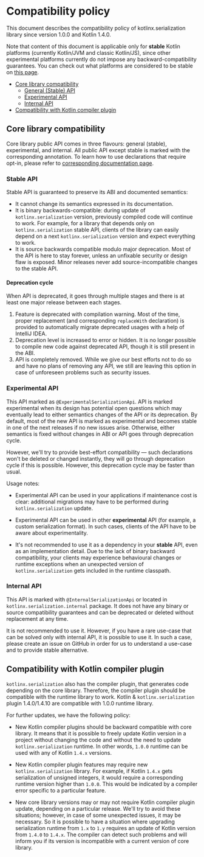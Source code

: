 # Compatibility policy

This document describes the compatibility policy of kotlinx.serialization library since version 1.0.0 and Kotlin 1.4.0.

Note that content of this document is applicable only for **stable** Kotlin platforms (currently Kotlin/JVM and classic Kotlin/JS),
since other experimental platforms currently do not impose any backward-compatibility guarantees.
You can check out what platforms are considered to be stable on [this page](https://kotlinlang.org/docs/reference/evolution/components-stability.html).

- [Core library compatibility](#core-library-compatibility)
  * [General (Stable) API](#stable-api)
  * [Experimental API](#experimental-api)
  * [Internal API](#internal-api)
- [Compatibility with Kotlin compiler plugin](#compatibility-with-kotlin-compiler-plugin)

## Core library compatibility

Core library public API comes in three flavours: general (stable), experimental, and internal.
All public API except stable is marked with the corresponding annotation.
To learn how to use declarations that require opt-in, please refer to [corresponding documentation page](https://kotlinlang.org/docs/reference/opt-in-requirements.html#non-propagating-use).

### Stable API

Stable API is guaranteed to preserve its ABI and documented semantics:

* It cannot change its semantics expressed in its documentation.
* It is binary backwards-compatible: during update of `kotlinx.serialization` version, previously compiled code will continue to work.
    For example, for a library that depends only on `kotlinx.serialization` stable API,
    clients of the library can easily depend on a next `kotlinx.serialization` version and expect everything to work.
* It is source backwards compatible modulo major deprecation. Most of the API is here to stay forever,
unless an unfixable security or design flaw is exposed. Minor releases never add source-incompatible changes to the stable API.

#### Deprecation cycle

When API is deprecated, it goes through multiple stages and there is at least one major release between each stages.

1. Feature is deprecated with compilation warning. Most of the time, proper replacement (and corresponding `replaceWith` declaration) is provided to automatically migrate deprecated usages with a help of IntelliJ IDEA.
2. Deprecation level is increased to error or hidden. It is no longer possible to compile new code against deprecated API, though it is still present in the ABI.
3. API is completely removed. While we give our best efforts not to do so and have no plans of removing any API, we still are leaving this option in case of unforeseen problems such as security issues. 


### Experimental API

This API marked as `@ExperimentalSerializationApi`. API is marked experimental when its design has potential open questions which may eventually lead to either semantics changes of the API or its deprecation.
By default, most of the new API is marked as experimental and becomes stable in one of the next releases if no new issues arise. Otherwise, either semantics is fixed without changes in ABI or API goes through deprecation cycle.

However, we'll try to provide best-effort compatibility — such declarations won't be deleted or changed instantly,
they will go through deprecation cycle if this is possible. However, this deprecation cycle may be faster than usual.

Usage notes:

* Experimental API can be used in your applications if maintenance cost is clear: 
additional migrations may have to be performed during `kotlinx.serialization` update.

* Experimental API can be used in other **experimental** API (for example, a custom serialization format).
In such cases, clients of the API have to be aware about experimentality.

* It's not recommended to use it as a dependency in your **stable** API, even as an implementation detail.
Due to the lack of binary backward compatibility, your clients may experience behavioural changes
or runtime exceptions when an unexpected version of `kotlinx.serialization` gets included in the runtime classpath.

### Internal API

This API is marked with `@InternalSerializationApi` or located in `kotlinx.serialization.internal` package.
It does not have any binary or source compatibility guarantees and can be deprecated or deleted without replacement at any time.

It is not recommended to use it. 
However, if you have a rare use-case that can be solved only with internal API, it is possible to use it.
In such a case, please create an issue on GitHub in order for us to understand a use-case and to provide stable alternative.

## Compatibility with Kotlin compiler plugin

`kotlinx.serialization` also has the compiler plugin, that generates code depending on the core library.
Therefore, the compiler plugin should be compatible with the runtime library to work.
Kotlin & `kotlinx.serialization` plugin 1.4.0/1.4.10 are compatible with 1.0.0 runtime library.

For further updates, we have the following policy:

* New Kotlin compiler plugins should be backward compatible with core library.
It means that it is possible to freely update Kotlin version in a project without changing the code
and without the need to update `kotlinx.serialization` runtime.
In other words, `1.0.0` runtime can be used with any of Kotlin `1.4.x` versions.

* New Kotlin compiler plugin features may require new `kotlinx.serialization` library.
For example, if Kotlin `1.4.x` gets serialization of unsigned integers,
it would require a corresponding runtime version higher than `1.0.0`.
This would be indicated by a compiler error specific to a particular feature.

* New core library versions may or may not require Kotlin compiler plugin update,
depending on a particular release.
We'll try to avoid these situations; however, in case of some unexpected issues, it may be necessary.
So it is possible to have a situation where upgrading serialization runtime from `1.x` to `1.y` requires an update of Kotlin version from `1.4.0` to `1.4.x`.
The compiler can detect such problems and will inform you if its version is incompatible with a current version of core library.
